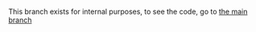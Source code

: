 This branch exists for internal purposes, to see the code, go to [the main branch](../../tree/main)
